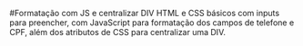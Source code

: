 #Formatação com JS e centralizar DIV
HTML e CSS básicos com inputs para preencher, com JavaScript para formatação dos campos de telefone e CPF, além dos atributos de CSS para centralizar uma DIV.
